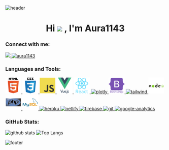 ![header](https://capsule-render.vercel.app/api?type=Slice&color=9900ff&height=150&section=header&text=Welcome!!&animation=fadeIn&fontSize=80)

<h1 align="center">
  Hi 
  <img src="https://media.giphy.com/media/hvRJCLFzcasrR4ia7z/giphy.gif" width="30"/>
, I'm Aura1143
</h1>

<h3 align="left">Connect with me:</h3>
<p align="left">
  <a href="https://lapras.com/public/UZPLDIL">
    <img src="https://user-images.githubusercontent.com/81360876/169790418-42f10c90-715a-4768-932c-37144d508b27.svg" width="50px;" />
  </a>
  <a href="https://twitter.com/aura1143" target="blank">
    <img src="https://raw.githubusercontent.com/rahuldkjain/github-profile-readme-generator/master/src/images/icons/Social/twitter.svg" alt="aura1143"                      height="60" width="40" />
  </a>
</p>

<h3 align="left">Languages and Tools:</h3>
<p align="left"> 
  <a href="https://www.w3.org/html/" target="_blank" rel="noreferrer"> 
    <img src="https://raw.githubusercontent.com/devicons/devicon/master/icons/html5/html5-original-wordmark.svg" alt="html5" width="50" height="50"/> 
  </a>
  <a href="https://www.w3schools.com/css/" target="_blank" rel="noreferrer">
    <img src="https://raw.githubusercontent.com/devicons/devicon/master/icons/css3/css3-original-wordmark.svg" alt="css3" width="50" height="50"/> 
  </a>
  <a href="https://developer.mozilla.org/en-US/docs/Web/JavaScript" target="_blank" rel="noreferrer"> 
    <img src="https://raw.githubusercontent.com/devicons/devicon/master/icons/javascript/javascript-original.svg" alt="javascript" width="50" height="50"/> 
  </a>
  <a href="https://vuejs.org/" target="_blank" rel="noreferrer">
    <img src="https://raw.githubusercontent.com/devicons/devicon/master/icons/vuejs/vuejs-original-wordmark.svg" alt="vuejs" width="50" height="50"/>
  </a>
  <a href="https://reactjs.org/" target="_blank" rel="noreferrer"> 
    <img src="https://raw.githubusercontent.com/devicons/devicon/master/icons/react/react-original-wordmark.svg" alt="react" width="50" height="50"/>
  </a>
  <a href="https://plotly.com/" target="_blank" rel="noreferrer"> 
    <img src="https://user-images.githubusercontent.com/81360876/173191070-85b884b8-2310-4d23-90d0-82b134d4b4f5.svg" alt="plotly" width="50" height="50"/>
  </a>
  <a href="https://getbootstrap.com" target="_blank" rel="noreferrer">
    <img src="https://raw.githubusercontent.com/devicons/devicon/master/icons/bootstrap/bootstrap-plain-wordmark.svg" alt="bootstrap" width="50" height="50"/>
  </a>
  <a href="https://tailwindcss.com/" target="_blank" rel="noreferrer"> 
    <img src="https://www.vectorlogo.zone/logos/tailwindcss/tailwindcss-icon.svg" alt="tailwind" width="50" height="50"/>
  </a>
  <a href="https://nodejs.org" target="_blank" rel="noreferrer"> 
    <img src="https://raw.githubusercontent.com/devicons/devicon/master/icons/nodejs/nodejs-original-wordmark.svg" alt="nodejs" width="50" height="50"/> 
  </a>
  <a href="https://www.php.net" target="_blank" rel="noreferrer">
    <img src="https://raw.githubusercontent.com/devicons/devicon/master/icons/php/php-original.svg" alt="php" width="50" height="50"/> 
  </a>
  <a href="https://www.mysql.com/" target="_blank" rel="noreferrer"> 
    <img src="https://raw.githubusercontent.com/devicons/devicon/master/icons/mysql/mysql-original-wordmark.svg" alt="mysql" width="50" height="50"/> 
  </a>
  <a href="https://heroku.com" target="_blank" rel="noreferrer"> 
    <img src="https://www.vectorlogo.zone/logos/heroku/heroku-icon.svg" alt="heroku" width="50" height="50"/>
  </a>
  <a href="https://www.netlify.com/" target="_blank" rel="noreferrer"> 
    <img src="https://user-images.githubusercontent.com/81360876/171396546-9e7894b1-9e6d-481f-9005-82f0b8ce5f2b.svg" alt="netlify" width="50" height="50"/>
  </a>
  <a href="https://firebase.google.com/" target="_blank" rel="noreferrer">
    <img src="https://www.vectorlogo.zone/logos/firebase/firebase-icon.svg" alt="firebase" width="50" height="50"/>
  </a>
  <a href="https://git-scm.com/" target="_blank" rel="noreferrer">
    <img src="https://www.vectorlogo.zone/logos/git-scm/git-scm-icon.svg" alt="git" width="50" height="50"/>
  </a>
  <a href="https://marketingplatform.google.com/about/analytics/" target="_blank" rel="noreferrer">
    <img src="https://user-images.githubusercontent.com/81360876/173191599-ee0eee53-7fab-41bf-a177-7fb662116dc9.svg" alt="google-analytics" width="50" height="50"/>
  </a>
</p>

<h3 align="left">GitHub Stats:</h3>
<p align="left">
  <img alt="github stats" height="150px" src="https://github-readme-stats.vercel.app/api?username=aura1143&hide_border=true&show_icons=true&include_all_commits=true&count_private=true&line_height=24&text_color=ffffff&icon_color=ffffff&bg_color=0,000428,004e92&title_color=ffffff"/>
  <img alt="Top Langs" height="150px" src="https://github-readme-stats.vercel.app/api/top-langs/?username=aura1143&hide_border=true&card_width=315&layout=compact&langs_count=5&text_color=ffffff&icon_color=ffffff&bg_color=0,004e92,000428&title_color=ffffff"/>
</p>

![footer](https://capsule-render.vercel.app/api?type=Slice&color=9900ff&height=150&section=footer)
